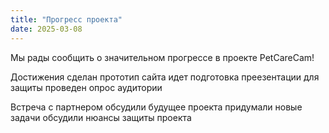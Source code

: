 ```yaml
---
title: "Прогресс проекта"
date: 2025-03-08
---
```


Мы рады сообщить о значительном прогрессе в проекте PetCareCam!

Достижения
сделан прототип сайта
идет подготовка преезентации для защиты
проведен опрос аудитории

Встреча с партнером
обсудили будущее проекта
придумали новые задачи
обсудили нюансы защиты проекта 